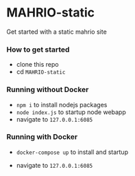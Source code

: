 # MAHRIO-static
Get started with a static mahrio site

### How to get started

* clone this repo
* cd `MAHRIO-static`

### Running without Docker

* `npm i` to install nodejs packages
* `node index.js` to startup node webapp
* navigate to `127.0.0.1:6085`

### Running with Docker

* `docker-compose up` to install and startup

* navigate to `127.0.0.1:6085`

